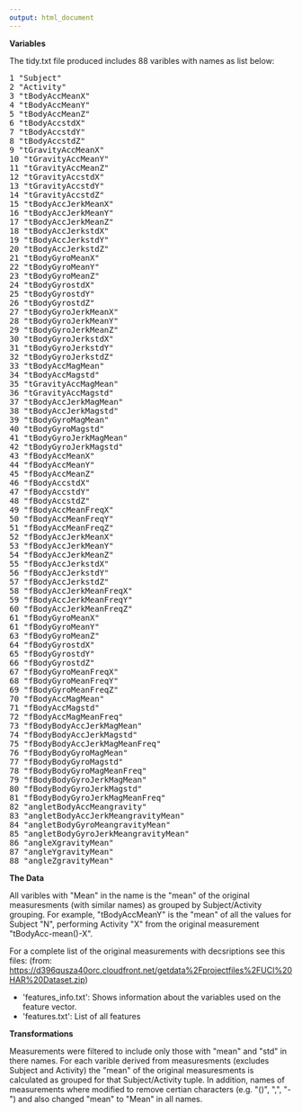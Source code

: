 ```yaml
---
output: html_document
---
```

<b>Variables</b>

The tidy.txt file produced includes 88 varibles with names as list below:<p>
<pre>1 "Subject"                           
2 "Activity"                          
3 "tBodyAccMeanX"                    
4 "tBodyAccMeanY"                     
5 "tBodyAccMeanZ"                     
6 "tBodyAccstdX"                     
7 "tBodyAccstdY"                      
8 "tBodyAccstdZ"                      
9 "tGravityAccMeanX"                 
10 "tGravityAccMeanY"                  
11 "tGravityAccMeanZ"                  
12 "tGravityAccstdX"                  
13 "tGravityAccstdY"                   
14 "tGravityAccstdZ"                   
15 "tBodyAccJerkMeanX"                
16 "tBodyAccJerkMeanY"                 
17 "tBodyAccJerkMeanZ"                 
18 "tBodyAccJerkstdX"                 
19 "tBodyAccJerkstdY"                  
20 "tBodyAccJerkstdZ"                  
21 "tBodyGyroMeanX"                   
22 "tBodyGyroMeanY"                    
23 "tBodyGyroMeanZ"                    
24 "tBodyGyrostdX"                    
25 "tBodyGyrostdY"                     
26 "tBodyGyrostdZ"                     
27 "tBodyGyroJerkMeanX"               
28 "tBodyGyroJerkMeanY"                
29 "tBodyGyroJerkMeanZ"                
30 "tBodyGyroJerkstdX"                
31 "tBodyGyroJerkstdY"                 
32 "tBodyGyroJerkstdZ"                 
33 "tBodyAccMagMean"                  
34 "tBodyAccMagstd"                    
35 "tGravityAccMagMean"                
36 "tGravityAccMagstd"                
37 "tBodyAccJerkMagMean"               
38 "tBodyAccJerkMagstd"                
39 "tBodyGyroMagMean"                 
40 "tBodyGyroMagstd"                   
41 "tBodyGyroJerkMagMean"              
42 "tBodyGyroJerkMagstd"              
43 "fBodyAccMeanX"                     
44 "fBodyAccMeanY"                     
45 "fBodyAccMeanZ"                    
46 "fBodyAccstdX"                      
47 "fBodyAccstdY"                      
48 "fBodyAccstdZ"                     
49 "fBodyAccMeanFreqX"                 
50 "fBodyAccMeanFreqY"                 
51 "fBodyAccMeanFreqZ"                
52 "fBodyAccJerkMeanX"                 
53 "fBodyAccJerkMeanY"                 
54 "fBodyAccJerkMeanZ"                
55 "fBodyAccJerkstdX"                  
56 "fBodyAccJerkstdY"                  
57 "fBodyAccJerkstdZ"                 
58 "fBodyAccJerkMeanFreqX"             
59 "fBodyAccJerkMeanFreqY"             
60 "fBodyAccJerkMeanFreqZ"            
61 "fBodyGyroMeanX"                    
61 "fBodyGyroMeanY"                    
63 "fBodyGyroMeanZ"                   
64 "fBodyGyrostdX"                     
65 "fBodyGyrostdY"                     
66 "fBodyGyrostdZ"                    
67 "fBodyGyroMeanFreqX"                
68 "fBodyGyroMeanFreqY"                
69 "fBodyGyroMeanFreqZ"               
70 "fBodyAccMagMean"                   
71 "fBodyAccMagstd"                    
72 "fBodyAccMagMeanFreq"              
73 "fBodyBodyAccJerkMagMean"           
74 "fBodyBodyAccJerkMagstd"            
75 "fBodyBodyAccJerkMagMeanFreq"      
76 "fBodyBodyGyroMagMean"              
77 "fBodyBodyGyroMagstd"               
78 "fBodyBodyGyroMagMeanFreq"         
79 "fBodyBodyGyroJerkMagMean"          
80 "fBodyBodyGyroJerkMagstd"           
81 "fBodyBodyGyroJerkMagMeanFreq"     
82 "angletBodyAccMeangravity"          
83 "angletBodyAccJerkMeangravityMean"  
84 "angletBodyGyroMeangravityMean"    
85 "angletBodyGyroJerkMeangravityMean" 
86 "angleXgravityMean"                 
87 "angleYgravityMean"                
88 "angleZgravityMean"
</pre>

<b>The Data</b>

All varibles with "Mean" in the name is the "mean" of the original measuresments (with similar names) as grouped
by Subject/Activity grouping.  For example, "tBodyAccMeanY" is the "mean" of all the values for Subject "N", performing
Activity "X" from the original measurement "tBodyAcc-mean()-X".

For a complete list of the original measurements with decsriptions see this files: (from: https://d396qusza40orc.cloudfront.net/getdata%2Fprojectfiles%2FUCI%20HAR%20Dataset.zip)<p>
<ul>
<li>'features_info.txt': Shows information about the variables used on the feature vector.</li>
<li>'features.txt': List of all features</li>
</ul>




<b>Transformations</b>

Measurements were filtered to include only those with "mean" and "std" in there names.  For each varible derived from measuresments (excludes Subject and Activity) the "mean" of the original measuresments is calculated as grouped for that Subject/Activity tuple.  In addition, names of measurements where modified to remove certian characters (e.g. "()", ",", "-") and also changed "mean" to "Mean" in all names.
